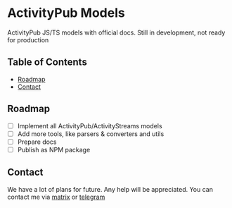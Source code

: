 # ActivityPub Models

ActivityPub JS/TS models with official docs. Still in development, not ready for production

## Table of Contents

<!-- - [About](#about) -->
<!-- - [Getting Started](#getting-started) -->
<!-- - [Docs](#Docs) -->
- [Roadmap](#roadmap)
- [Contact](#contact)
<!-- - [License](#license) -->


## Roadmap

 - [ ] Implement all ActivityPub/ActivityStreams models
 - [ ] Add more tools, like parsers & converters and utils
 - [ ] Prepare docs
 - [ ] Publish as NPM package

## Contact

We have a lot of plans for future. Any help will be appreciated. You can contact me via [matrix](https://matrix.to/#/@siranweb:matrix.org) or [telegram](https://t.me/KirillG_web) 
